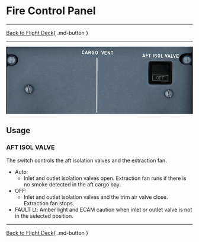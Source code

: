 # Fire Control Panel

---

[Back to Flight Deck](../index.md){ .md-button }

---

![Cargo Ventilation](../../../assets/a32nx-briefing/overhead-panel/cargp-vent.jpg "Cargo Ventilation")

## Usage

### AFT ISOL VALVE

The switch controls the aft isolation valves and the extraction fan.

- Auto:
    - Inlet and outlet isolation valves open. Extraction fan runs if there is no smoke detected in the aft cargo bay.
- OFF:
    - Inlet and outlet isolation valves and the trim air valve close. Extraction fan stops.
- FAULT Lt:
    Amber light and ECAM caution when inlet or outlet valve is not in the selected position.

---

[Back to Flight Deck](../index.md){ .md-button }

